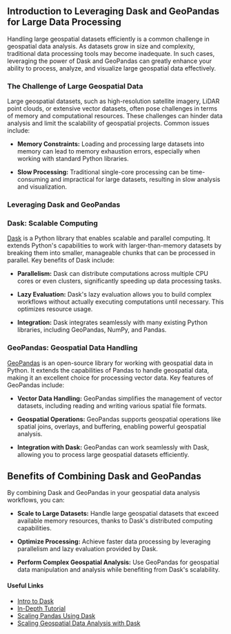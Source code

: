 ## Introduction to Leveraging Dask and GeoPandas for Large Data Processing

Handling large geospatial datasets efficiently is a common challenge in geospatial data analysis. As datasets grow in size and complexity, traditional data processing tools may become inadequate. In such cases, leveraging the power of Dask and GeoPandas can greatly enhance your ability to process, analyze, and visualize large geospatial data effectively.

### The Challenge of Large Geospatial Data

Large geospatial datasets, such as high-resolution satellite imagery, LiDAR point clouds, or extensive vector datasets, often pose challenges in terms of memory and computational resources. These challenges can hinder data analysis and limit the scalability of geospatial projects. Common issues include:

- **Memory Constraints:** Loading and processing large datasets into memory can lead to memory exhaustion errors, especially when working with standard Python libraries.

- **Slow Processing:** Traditional single-core processing can be time-consuming and impractical for large datasets, resulting in slow analysis and visualization.

### Leveraging Dask and GeoPandas

### **Dask: Scalable Computing**

[Dask](https://dask.org/) is a Python library that enables scalable and parallel computing. It extends Python's capabilities to work with larger-than-memory datasets by breaking them into smaller, manageable chunks that can be processed in parallel. Key benefits of Dask include:

   - **Parallelism:** Dask can distribute computations across multiple CPU cores or even clusters, significantly speeding up data processing tasks.

   - **Lazy Evaluation:** Dask's lazy evaluation allows you to build complex workflows without actually executing computations until necessary. This optimizes resource usage.

   - **Integration:** Dask integrates seamlessly with many existing Python libraries, including GeoPandas, NumPy, and Pandas.

### **GeoPandas: Geospatial Data Handling**

[GeoPandas](https://geopandas.org/) is an open-source library for working with geospatial data in Python. It extends the capabilities of Pandas to handle geospatial data, making it an excellent choice for processing vector data. Key features of GeoPandas include:

   - **Vector Data Handling:** GeoPandas simplifies the management of vector datasets, including reading and writing various spatial file formats.

   - **Geospatial Operations:** GeoPandas supports geospatial operations like spatial joins, overlays, and buffering, enabling powerful geospatial analysis.

   - **Integration with Dask:** GeoPandas can work seamlessly with Dask, allowing you to process large geospatial datasets efficiently.

## Benefits of Combining Dask and GeoPandas

By combining Dask and GeoPandas in your geospatial data analysis workflows, you can:

- **Scale to Large Datasets:** Handle large geospatial datasets that exceed available memory resources, thanks to Dask's distributed computing capabilities.

- **Optimize Processing:** Achieve faster data processing by leveraging parallelism and lazy evaluation provided by Dask.

- **Perform Complex Geospatial Analysis:** Use GeoPandas for geospatial data manipulation and analysis while benefiting from Dask's scalability.

#### Useful Links

- [Intro to Dask](https://www.youtube.com/watch?v=nnndxbr_Xq4)
- [In-Depth Tutorial](https://www.youtube.com/watch?v=_u0OQm9qf_A)
- [Scaling Pandas Using Dask](https://www.youtube.com/watch?v=CVL8sTXT714)
- [Scaling Geospatial Data Analysis with Dask](https://www.youtube.com/watch?v=HB4OvZyrpl4)
